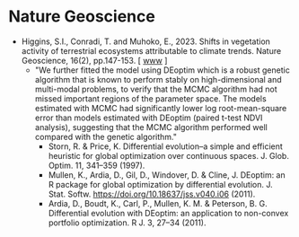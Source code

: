 # Nature Geoscience

* Higgins, S.I., Conradi, T. and Muhoko, E., 2023. Shifts in vegetation activity of terrestrial ecosystems attributable to climate trends. Nature Geoscience, 16(2), pp.147-153. [ [www](https://www.nature.com/articles/s41561-022-01114-x) ]
  * "We further fitted the model using DEoptim which is a robust genetic algorithm that is known to perform stably on high-dimensional and multi-modal problems, to verify that the MCMC algorithm had not missed important regions of the parameter space. The models estimated with MCMC had significantly lower log root-mean-square error than models estimated with DEoptim (paired t-test NDVI analysis), suggesting that the MCMC algorithm performed well compared with the genetic algorithm."
    * Storn, R. & Price, K. Differential evolution–a simple and efficient heuristic for global optimization over continuous spaces. J. Glob. Optim. 11, 341–359 (1997).
    * Mullen, K., Ardia, D., Gil, D., Windover, D. & Cline, J. DEoptim: an R package for global optimization by differential evolution. J. Stat. Softw. https://doi.org/10.18637/jss.v040.i06 (2011).
    * Ardia, D., Boudt, K., Carl, P., Mullen, K. M. & Peterson, B. G. Differential evolution with DEoptim: an application to non-convex portfolio optimization. R J. 3, 27–34 (2011).
